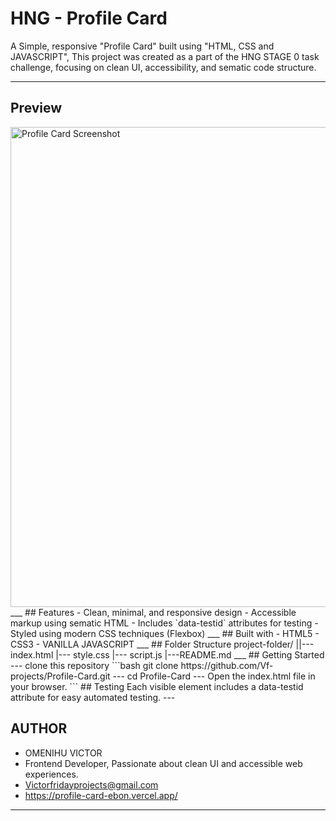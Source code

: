# HNG - Profile Card
A Simple, responsive "Profile Card" built using "HTML, CSS and JAVASCRIPT", 
This project was created as a part of the HNG STAGE 0 task challenge, focusing on clean UI, accessibility, and sematic code structure.
___
## Preview
<img width="1366" height="768" alt="Profile Card Screenshot" src="https://github.com/user-attachments/assets/e77130b1-6fb8-41a4-a92b-4e237e9451a0" />
___
## Features
- Clean, minimal, and responsive design
- Accessible markup using sematic HTML
- Includes `data-testid` attributes for testing
- Styled using modern CSS techniques (Flexbox)
___
## Built with
- HTML5
- CSS3
- VANILLA JAVASCRIPT
___
## Folder Structure
project-folder/ ||--- index.html |--- style.css |--- script.js |---README.md
___
## Getting Started
--- clone this repository 
```bash
git clone
https://github.com/Vf-projects/Profile-Card.git
---
cd Profile-Card
---
Open the index.html file in your browser.
```
## Testing
Each visible element includes a data-testid attribute for easy automated testing.
---

## AUTHOR
- OMENIHU VICTOR
- Frontend Developer, Passionate about clean UI and accessible web experiences.
- Victorfridayprojects@gmail.com
- https://profile-card-ebon.vercel.app/
---
